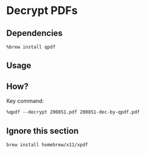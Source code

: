 # Decrypt PDFs

## Dependencies

```
%brew install qpdf
```

## Usage

## How?

Key command:

```
%qpdf --decrypt 2008S1.pdf 2008S1-dec-by-qpdf.pdf
```

## Ignore this section

```
brew install homebrew/x11/xpdf
```

